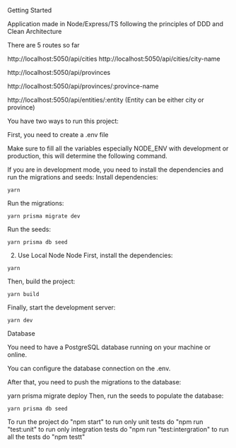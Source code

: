 Getting Started


Application made in Node/Express/TS following the principles of DDD and Clean Architecture

There are 5 routes so far

http://localhost:5050/api/cities
http://localhost:5050/api/cities/city-name

http://localhost:5050/api/provinces

http://localhost:5050/api/provinces/:province-name

http://localhost:5050/api/entities/:entity  (Entity can be either city or province)

You have two ways to run this project:

First, you need to create a .env file

Make sure to fill all the variables especially NODE_ENV with development or production, this will determine the following command.

 
 
If you are in development mode, you need to install the dependencies and run the migrations and seeds:
Install dependencies:

```
yarn
```

Run the migrations:
```
yarn prisma migrate dev
```

Run the seeds:

```
yarn prisma db seed
```

2. Use Local Node
Node
First, install the dependencies:

```
yarn
```

Then, build the project:

```
yarn build
```

Finally, start the development server:

```
yarn dev
```

Database

You need to have a PostgreSQL database running on your machine or online.

You can configure the database connection on the .env.

After that, you need to push the migrations to the database:

yarn prisma migrate deploy
Then, run the seeds to populate the database:

```
yarn prisma db seed
```

To run the project do "npm start"
to run only unit tests do "npm run "test:unit"
to run only integration tests do "npm run "test:intergration"
to run all the tests do "npm testt"
